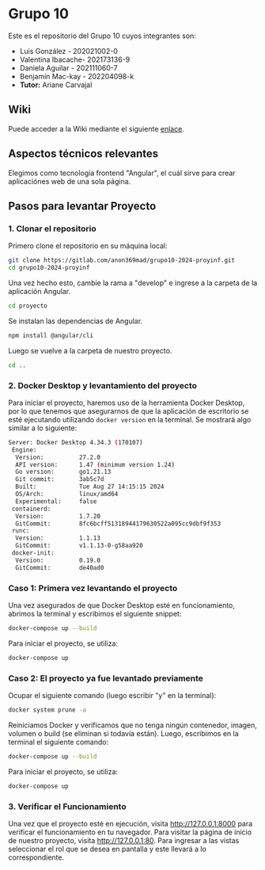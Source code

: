 # Grupo 10
Este es el repositorio del Grupo 10 cuyos integrantes son:
* Luis González - 202021002-0
* Valentina Ibacache- 202173136-9
* Daniela Aguilar - 202111060-7
* Benjamín Mac-kay - 202204098-k
* **Tutor:** Ariane Carvajal

## Wiki
Puede acceder a la Wiki mediante el siguiente [enlace](https://gitlab.com/anon369mad/grupo10-2024-proyinf/-/wikis/home).

## Aspectos técnicos relevantes

Elegimos como tecnología frontend "Angular", el cuál sirve para crear aplicaciónes web de una sola página.

## Pasos para levantar Proyecto

### 1. Clonar el repositorio
Primero clone el repositorio en su máquina local:

```bash
git clone https://gitlab.com/anon369mad/grupo10-2024-proyinf.git
cd grupo10-2024-proyinf
```
Una vez hecho esto, cambie la rama a "develop" e ingrese a la carpeta de la aplicación Angular.

```bash
cd proyecto
```

Se instalan las dependencias de Angular.

```bash
npm install @angular/cli
```

Luego se vuelve a la carpeta de nuestro proyecto.

```bash
cd ..
```

### 2. Docker Desktop y levantamiento del proyecto
Para iniciar el proyecto, haremos uso de la herramienta Docker Desktop, por lo que tenemos que asegurarnos de que la aplicación de escritorio se esté ejecutando utilizando ``docker version`` en la terminal. Se mostrará algo similar a lo siguiente:

```bash
Server: Docker Desktop 4.34.3 (170107)
 Engine:
  Version:          27.2.0
  API version:      1.47 (minimum version 1.24)
  Go version:       go1.21.13
  Git commit:       3ab5c7d
  Built:            Tue Aug 27 14:15:15 2024
  OS/Arch:          linux/amd64
  Experimental:     false
 containerd:
  Version:          1.7.20
  GitCommit:        8fc6bcff51318944179630522a095cc9dbf9f353
 runc:
  Version:          1.1.13
  GitCommit:        v1.1.13-0-g58aa920
 docker-init:
  Version:          0.19.0
  GitCommit:        de40ad0
```

### Caso 1: Primera vez levantando el proyecto
Una vez asegurados de que Docker Desktop esté en funcionamiento, abrimos la terminal y escribimos el siguiente snippet:

```bash
docker-compose up --build
```
Para iniciar el proyecto, se utiliza:

```bash
docker-compose up
```
### Caso 2: El proyecto ya fue levantado previamente
Ocupar el siguiente comando (luego escribir "y" en la terminal):

```bash
docker system prune -a
```
Reiniciamos Docker y verificamos que no tenga ningún contenedor, imagen, volumen o build (se eliminan si todavía están). 
Luego, escribimos en la terminal el siguiente comando:

```bash
docker-compose up --build
```
Para iniciar el proyecto, se utiliza:

```bash
docker-compose up
```

### 3. Verificar el Funcionamiento
Una vez que el proyecto esté en ejecución, visita http://127.0.0.1:8000 para verificar el funcionamiento en tu navegador.
Para visitar la página de inicio de nuestro proyecto, visita http://127.0.0.1:80. Para ingresar a las vistas seleccionar el rol que se desea en pantalla y este llevará a lo correspondiente.

